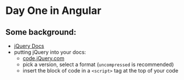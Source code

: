 Day One in Angular
==================

## Some background:
- [jQuery Docs](jQuery.com)
- putting jQuery into your docs:
    - [code.jQuery.com](code.jQuery.com)
    - pick a version, select a format (`uncompressed` is recommended)
    - insert the block of code in a `<script>` tag at the top of your code 
